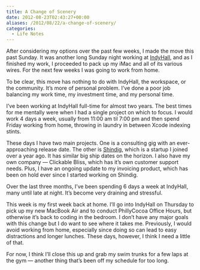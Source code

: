 ```yaml
---
title: A Change of Scenery
date: 2012-08-23T02:43:27+00:00
aliases: /2012/08/22/a-change-of-scenery/
categories:
  - Life Notes
---
```


After considering my options over the past few weeks, I made the move this past Sunday. It was another long Sunday night working at [IndyHall][1], and as I finished my work, I proceeded to pack up my iMac and all of its various wires. For the next few weeks I was going to work from home.

To be clear, this move has nothing to do with IndyHall, the workspace, or the community. It’s more of personal problem. I’ve done a poor job balancing my work time, my investment time, and my personal time.

I’ve been working at IndyHall full-time for almost two years. The best times for me mentally were when I had a single project on which to focus. I would work 4 days a week, usually from 11:00 am til 7:00 pm and then spend Friday working from home, throwing in laundry in between Xcode indexing stints.

These days I have two main projects. One is a consulting gig with an ever-approaching release date. The other is [Shindig][2], which is a startup I joined over a year ago. It has similar big ship dates on the horizon. I also have my own company &#8212; Clickable Bliss, which has it’s own customer support needs. Plus, I have an ongoing update to my invoicing product, which has been on hold ever since I started working on Shindig.

Over the last three months, I’ve been spending 6 days a week at IndyHall, many until late at night. It’s become very draining and stressful.

This week is my first week back at home. I’ll go into IndyHall on Thursday to pick up my new MacBook Air and to conduct PhillyCocoa Office Hours, but otherwise it’s back to coding in the bedroom. I don’t have any major goals with this change but I do want to see where it takes me. Previously, I would avoid working from home, especially since doing so can lead to easy distractions and longer lunches. These days, however, I think I need a little of that.

For now, I think I’ll close this up and grab my swim trunks for a few laps at the gym &#8212; another thing that’s been off my schedule for too long.

[1]: http://indyhall.com
[2]: http://shindig.io
